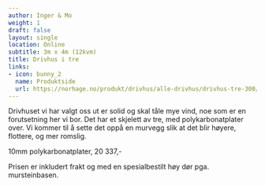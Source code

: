 ```yaml
---
author: Inger & Mo
weight: 1
draft: false
layout: single
location: Online
subtitle: 3m x 4m (12kvm) 
title: Drivhus i tre  
links:
- icon: bunny_2
  name: Produktside
  url: https://norhage.no/produkt/drivhus/alle-drivhus/drivhus-tre-300/
---
```


Drivhuset vi har valgt oss ut er solid og skal tåle mye vind, noe som er en forutsetning her vi bor. 
Det har et skjelett av tre, med polykarbonatplater over. 
Vi kommer til å sette det oppå en murvegg slik at det blir høyere, flottere, og mer romslig.

10mm polykarbonatplater, 20 337,- 

Prisen er inkludert frakt og med en spesialbestilt høy dør pga. mursteinbasen.

